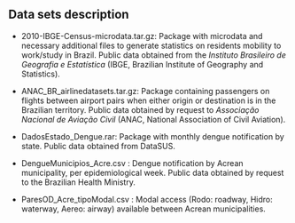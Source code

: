 Data sets description
---------------------

- 2010-IBGE-Census-microdata.tar.gz: Package with microdata and necessary additional files to generate statistics on residents mobility to work/study in Brazil. Public data obtained from the *Instituto Brasileiro de Geografia e Estatística* (IBGE, Brazilian Institute of Geography and Statistics).

- ANAC_BR_airlinedatasets.tar.gz: Package containing passengers on flights between airport pairs when either origin or destination is in the Brazilian territory. Public data obtained by request to *Associação Nacional de Aviação Civil* (ANAC, National Association of Civil Aviation).

- DadosEstado_Dengue.rar: Package with monthly dengue notification by state. Public data obtained from DataSUS.

- DengueMunicipios_Acre.csv : Dengue notification by Acrean municipality, per epidemiological week. Public data obtained by request to the Brazilian Health Ministry.

- ParesOD_Acre_tipoModal.csv : Modal access (Rodo: roadway, Hidro: waterway, Aereo: airway) available between Acrean municipalities.

